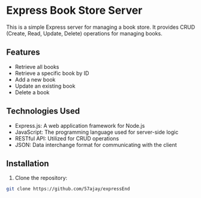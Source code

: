 # Express Book Store Server

This is a simple Express server for managing a book store. It provides CRUD (Create, Read, Update, Delete) operations for managing books.

## Features

- Retrieve all books
- Retrieve a specific book by ID
- Add a new book
- Update an existing book
- Delete a book

## Technologies Used

- Express.js: A web application framework for Node.js
- JavaScript: The programming language used for server-side logic
- RESTful API: Utilized for CRUD operations
- JSON: Data interchange format for communicating with the client

## Installation

1. Clone the repository:

```bash
git clone https://github.com/57ajay/expressEnd

